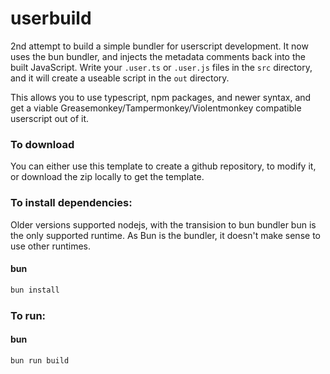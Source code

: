 # userbuild
2nd attempt to build a simple bundler for userscript development. It now uses the bun bundler, and injects the metadata comments back into the built JavaScript. Write your `.user.ts` or `.user.js` files in the `src` directory, and it will create a useable script in the `out` directory.

This allows you to use typescript, npm packages, and newer syntax, and get a viable Greasemonkey/Tampermonkey/Violentmonkey compatible userscript out of it.

### To download
You can either use this template to create a github repository, to modify it, or download the zip locally to get the template.

### To install dependencies:
Older versions supported nodejs, with the transision to bun bundler bun is the only supported runtime. As Bun is the bundler, it doesn't make sense to use other runtimes.

#### bun
```bash
bun install
```

### To run:
#### bun
```bash
bun run build
```

